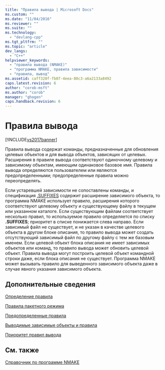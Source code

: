 ```yaml
---
title: "Правила вывода | Microsoft Docs"
ms.custom: ""
ms.date: "11/04/2016"
ms.reviewer: ""
ms.suite: ""
ms.technology: 
  - "devlang-cpp"
ms.tgt_pltfrm: ""
ms.topic: "article"
dev_langs: 
  - "C++"
helpviewer_keywords: 
  - "правила вывода (NMAKE)"
  - "программа NMAKE, правила зависимости"
  - "правила, вывод"
ms.assetid: caff320f-fb07-4eea-80c3-a6a2133a8492
caps.latest.revision: 6
author: "corob-msft"
ms.author: "corob"
manager: "ghogen"
caps.handback.revision: 6
---
```

# Правила вывода
[!INCLUDE[vs2017banner](../assembler/inline/includes/vs2017banner.md)]

Правила вывода содержат команды, предназначенные для обновления целевых объектов и для вывода объектов, зависящих от целевых.  Расширения в правиле вывода соответствуют одиночному целевому и зависимому объектам, имеющим одинаковое базовое имя.  Правила вывода определяются пользователем или являются предопределенными; предопределенные правила можно переопределять.  
  
 Если устаревшей зависимости не сопоставлены команды, и спецификация [.SUFFIXES](../build/dot-directives.md) содержит расширение зависимого объекта, то программа NMAKE использует правило, расширения которого соответствуют целевому объекту и существующему файлу в текущем или указанном каталоге.  Если существующим файлам соответствует несколько правил, то используемое правило определяется по списку **.SUFFIXES**; приоритет в списке понижается слева направо.  Если зависимый файл не существует, и не указан в качестве целевого объекта в другом блоке описания, то правило вывода может создать отсутствующий зависимый файл по другому файлу с тем же базовым именем.  Если целевой объект блока описания не имеет зависимых объектов или команд, то правило вывода может обновить целевой объект.  Правила вывода могут построить целевой объект командной строки даже, если блока описания не существует.  Программа NMAKE может вызывать правило для выведенного зависимого объекта даже в случае явного указания зависимого объекта.  
  
## Дополнительные сведения  
 [Определение правила](../build/defining-a-rule.md)  
  
 [Правила пакетного режима](../Topic/Batch-Mode%20Rules.md)  
  
 [Предопределенные правила](../build/predefined-rules.md)  
  
 [Выводимые зависимые объекты и правила](../build/inferred-dependents-and-rules.md)  
  
 [Приоритет правил вывода](../build/precedence-in-inference-rules.md)  
  
## См. также  
 [Справочник по программе NMAKE](../build/nmake-reference.md)